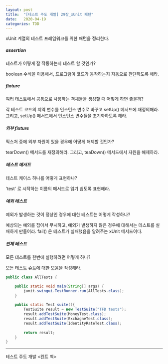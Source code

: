 ```yaml
---
layout: post
title:  "[테스트 주도 개발] 29장_xUnit 패턴"
date:   2020-04-19
categories: TDD
---
```


xUnit 계열의 테스트 프레임워크를 위한 패턴을 정리한다.

##### assertion

테스트가 어떻게 잘 작동하는지 테스트 할 것인가? 

boolean 수식을 이용해서, 프로그램이 코드가 동작하는지 자동으로 판단하도록 해라.

  ##### fixture

여러 테스트에서 공통으로 사용하는 객체들을 생성할 때 어떻게 하면 좋을까? 

각 테스트 코드의 지역 변수를 인스턴스 변수로 바꾸고 setUp() 메서드에 재정의해라. 그리고, setUp() 메서드에서 인스턴스 변수들을 초기화하도록 해라.

##### 외부 fixture

픽스처 중에 외부 자원이 있을 경우에 어떻게 해제할 것인가? 

tearDown() 메서드를 재정의해라. 그리고, teaDown() 메서드에서 자원을 해제하라.

##### 테스트 메서드

테스트 케이스 하나를 어떻게 표현하나? 

'test' 로 시작하는 이름의 메서드로 읽기 쉽도록 표현해라. 

##### 예외 테스트

예외가 발생하는 것이 정상인 경우에 대한 테스트는 어떻게 작성하나? 

예상되는 예외를 잡아서 무시하고, 예외가 발생하지 않은 경우에 대해서는 테스트를 실패하게 만들어라. fail() 은 테스트가 실패했음을 알려주는 xUnit 메서드이다.

##### 전체 테스트

모든 테스트를 한번에 실행하려면 어떻게 하나? 

모든 테스트 슈트에 대한 모음을 작성해라.

```java
public class AllTests {

    public static void main(String[] args) {
        junit.swingui.TestRunner.run(AllTests.class);
    }
    
    public static Test suite(){
        TestSuite result = new TestSuite("TFD tests");
        result.addTestSuite(MoneyTest.class);
        result.addTestSuite(ExchagneTest.class);
        result.addTestSuite(IdentityRateTest.class);
        
        return result;
    }
}
```

---

테스트 주도 개발 <켄트 벡>
